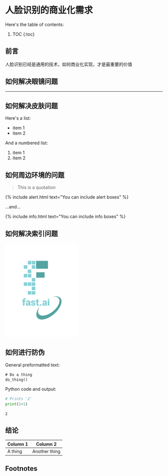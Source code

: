 # 人脸识别的商业化需求

Here's the table of contents:

1. TOC
{:toc}

## 前言
人脸识别已经是通用的技术，如何商业化实现，才是最重要的价值

## 如何解决眼镜问题


---

## 如何解决皮肤问题

Here's a list:

- item 1
- item 2

And a numbered list:

1. item 1
1. item 2

## 如何周边环境的问题
> This is a quotation

{% include alert.html text="You can include alert boxes" %}

...and...

{% include info.html text="You can include info boxes" %}

## 如何解决索引问题

![](/images/logo.png "fast.ai's logo")

## 如何进行防伪

General preformatted text:

    # Do a thing
    do_thing()

Python code and output:

```python
# Prints '2'
print(1+1)
```

    2

## 结论

| Column 1 | Column 2 |
|-|-|
| A thing | Another thing |

## Footnotes

[^1]: This is the footnote.

